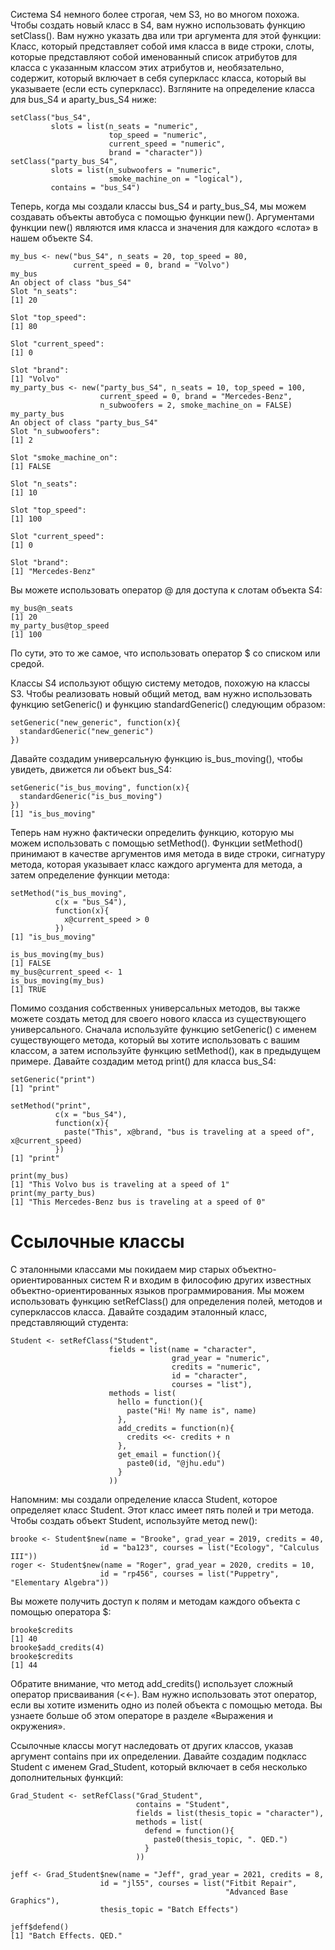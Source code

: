 Система S4 немного более строгая, чем S3, но во многом похожа. Чтобы создать новый класс в S4, вам нужно использовать функцию setClass(). Вам нужно указать два или три аргумента для этой функции: Класс, который представляет собой имя класса в виде строки, слоты, которые представляют собой именованный список атрибутов для класса с указанным классом этих атрибутов и, необязательно, содержит, который включает в себя суперкласс класса, который вы указываете (если есть суперкласс). Взгляните на определение класса для bus_S4 и aparty_bus_S4 ниже:
```
setClass("bus_S4",
         slots = list(n_seats = "numeric", 
                      top_speed = "numeric",
                      current_speed = "numeric",
                      brand = "character"))
setClass("party_bus_S4",
         slots = list(n_subwoofers = "numeric",
                      smoke_machine_on = "logical"),
         contains = "bus_S4")
```
Теперь, когда мы создали классы bus_S4 и party_bus_S4, мы можем создавать объекты автобуса с помощью функции new(). Аргументами функции new() являются имя класса и значения для каждого «слота» в нашем объекте S4.
```
my_bus <- new("bus_S4", n_seats = 20, top_speed = 80, 
              current_speed = 0, brand = "Volvo")
my_bus
An object of class "bus_S4"
Slot "n_seats":
[1] 20

Slot "top_speed":
[1] 80

Slot "current_speed":
[1] 0

Slot "brand":
[1] "Volvo"
my_party_bus <- new("party_bus_S4", n_seats = 10, top_speed = 100,
                    current_speed = 0, brand = "Mercedes-Benz", 
                    n_subwoofers = 2, smoke_machine_on = FALSE)
my_party_bus
An object of class "party_bus_S4"
Slot "n_subwoofers":
[1] 2

Slot "smoke_machine_on":
[1] FALSE

Slot "n_seats":
[1] 10

Slot "top_speed":
[1] 100

Slot "current_speed":
[1] 0

Slot "brand":
[1] "Mercedes-Benz"
```
Вы можете использовать оператор @ для доступа к слотам объекта S4:
```
my_bus@n_seats
[1] 20
my_party_bus@top_speed
[1] 100
```
По сути, это то же самое, что использовать оператор $ со списком или средой.

Классы S4 используют общую систему методов, похожую на классы S3. Чтобы реализовать новый общий метод, вам нужно использовать функцию setGeneric() и функцию standardGeneric() следующим образом:
```
setGeneric("new_generic", function(x){
  standardGeneric("new_generic")
})
```
Давайте создадим универсальную функцию is_bus_moving(), чтобы увидеть, движется ли объект bus_S4:
```
setGeneric("is_bus_moving", function(x){
  standardGeneric("is_bus_moving")
})
[1] "is_bus_moving"
```
Теперь нам нужно фактически определить функцию, которую мы можем использовать с помощью setMethod(). Функции setMethod() принимают в качестве аргументов имя метода в виде строки, сигнатуру метода, которая указывает класс каждого аргумента для метода, а затем определение функции метода:
```
setMethod("is_bus_moving",
          c(x = "bus_S4"),
          function(x){
            x@current_speed > 0
          })
[1] "is_bus_moving"

is_bus_moving(my_bus)
[1] FALSE
my_bus@current_speed <- 1
is_bus_moving(my_bus)
[1] TRUE
```
Помимо создания собственных универсальных методов, вы также можете создать метод для своего нового класса из существующего универсального. Сначала используйте функцию setGeneric() с именем существующего метода, который вы хотите использовать с вашим классом, а затем используйте функцию setMethod(), как в предыдущем примере. Давайте создадим метод print() для класса bus_S4:
```
setGeneric("print")
[1] "print"

setMethod("print",
          c(x = "bus_S4"),
          function(x){
            paste("This", x@brand, "bus is traveling at a speed of", x@current_speed)
          })
[1] "print"

print(my_bus)
[1] "This Volvo bus is traveling at a speed of 1"
print(my_party_bus)
[1] "This Mercedes-Benz bus is traveling at a speed of 0"
```
# Ссылочные классы
С эталонными классами мы покидаем мир старых объектно-ориентированных систем R и входим в философию других известных объектно-ориентированных языков программирования. Мы можем использовать функцию setRefClass() для определения полей, методов и суперклассов класса. Давайте создадим эталонный класс, представляющий студента:
```
Student <- setRefClass("Student",
                      fields = list(name = "character",
                                    grad_year = "numeric",
                                    credits = "numeric",
                                    id = "character",
                                    courses = "list"),
                      methods = list(
                        hello = function(){
                          paste("Hi! My name is", name)
                        },
                        add_credits = function(n){
                          credits <<- credits + n
                        },
                        get_email = function(){
                          paste0(id, "@jhu.edu")
                        }
                      ))
```
Напомним: мы создали определение класса Student, которое определяет класс Student. Этот класс имеет пять полей и три метода. Чтобы создать объект Student, используйте метод new():
```
brooke <- Student$new(name = "Brooke", grad_year = 2019, credits = 40,
                    id = "ba123", courses = list("Ecology", "Calculus III"))
roger <- Student$new(name = "Roger", grad_year = 2020, credits = 10,
                    id = "rp456", courses = list("Puppetry", "Elementary Algebra"))
```
Вы можете получить доступ к полям и методам каждого объекта с помощью оператора $:
```
brooke$credits
[1] 40
brooke$add_credits(4)
brooke$credits
[1] 44
```
Обратите внимание, что метод add_credits() использует сложный оператор присваивания (<<-). Вам нужно использовать этот оператор, если вы хотите изменить одно из полей объекта с помощью метода. Вы узнаете больше об этом операторе в разделе «Выражения и окружения».

Ссылочные классы могут наследовать от других классов, указав аргумент contains при их определении. Давайте создадим подкласс Student с именем Grad_Student, который включает в себя несколько дополнительных функций:
```
Grad_Student <- setRefClass("Grad_Student",
                            contains = "Student",
                            fields = list(thesis_topic = "character"),
                            methods = list(
                              defend = function(){
                                paste0(thesis_topic, ". QED.")
                              }
                            ))

jeff <- Grad_Student$new(name = "Jeff", grad_year = 2021, credits = 8,
                    id = "jl55", courses = list("Fitbit Repair", 
                                                "Advanced Base Graphics"),
                    thesis_topic = "Batch Effects")

jeff$defend()
[1] "Batch Effects. QED."
```